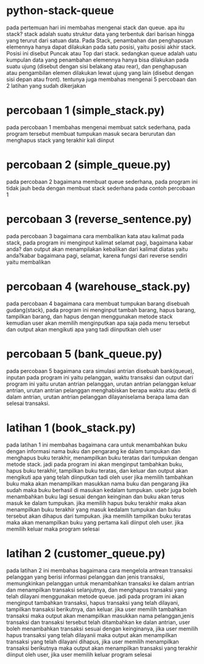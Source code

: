 # python-stack-queue
pada pertemuan hari ini membahas mengenai stack dan queue. apa itu stack? stack adalah suatu struktur data yang terbentuk dari barisan hingga yang terurut dari satuan data. Pada Stack, penambahan dan penghapusan elemennya hanya dapat dilakukan pada satu posisi, yaitu posisi akhir stack. Posisi ini disebut Puncak atau Top dari stack. sedangkan queue adalah uatu kumpulan data yang penambahan elemennya hanya bisa dilakukan pada suatu ujung (disebut dengan sisi belakang atau rear), dan penghapusan atau pengambilan elemen dilakukan lewat ujung yang lain (disebut dengan sisi depan atau front). tentunya juga membahas mengenai 5 percobaan dan 2 latihan yang sudah dikerjakan
# percobaan 1 (simple_stack.py)
pada percobaan 1 membahas mengenai membuat satck sederhana, pada program tersebut membuat tumpukan masuk secara berurutan dan menghapus stack yang terakhir kali diinput
# percobaan 2 (simple_queue.py)
pada percobaan 2 bagaimana membuat queue sederhana, pada program ini tidak jauh beda dengan membuat stack sederhana pada contoh percobaan 1
# percobaan 3 (reverse_sentence.py)
pada percobaan 3 bagaimana cara membalikan kata atau kalimat pada stack, pada program ini menginput kalimat selamat pagi, bagaimana kabar anda? dan output akan menampilakan kebalikan dari kalimat diatas yaitu anda?kabar bagaimana pagi, selamat, karena fungsi dari reverse sendiri yaitu membalikan
# percobaan 4 (warehouse_stack.py)
pada percobaan 4 bagaimana cara membuat tumpukan barang disebuah gudang(stack), pada program ini menginput tambah barang, hapus barang, tampilkan barang, dan hapus dengan menggunakan metode stack kemudian user akan memilih menginputkan apa saja pada menu tersebut dan output akan mengikuti apa yang tadi diinputkan oleh user
# percobaan 5 (bank_queue.py)
pada percobaan 5 bagaimana cara simulasi antrian disebuah bank(queue), inputan pada program ini yaitu pelanggan, waktu transaksi dan output dari program ini yaitu urutan antrian pelanggan, urutan antrian pelanggan keluar antrian, urutan antrian pelanggan menghabiskan berapa waktu atau detik di dalam antrian, urutan antrian pelanggan dilayaniselama  berapa lama dan selesai transaksi.
# latihan 1 (book_stack.py)
pada latihan 1 ini membahas bagaimana cara untuk menambahkan buku dengan informasi nama buku dan pengarang ke dalam tumpukan dan menghapus buku terakhir, menampilkan buku teratas dari tumpukan dengan metode stack. jadi pada program ini akan menginput tambahkan buku, hapus buku terakhir, tampilkan buku teratas, dan keluar dan output akan mengikuti apa yang telah diinputkan tadi oleh user jika memilih tambahkan buku maka akan menampilkan masukkan nama buku dan pengarang jika sudah maka buku berhasil di masukan kedalam tumpukan. usebr juga boleh menambahkan buku lagi sesuai dengan keinginan dan buku akan terus masuk ke dalam tumpukan. jika memilih hapus buku terakhir maka akan menampilkan buku terakhir yang masuk kedalam tumpukan dan buku tersebut akan dihapus dari tumpukan. jika memilih tampilkan buku teratas maka akan menampilkan buku yang pertama kali diinput oleh user. jika memilih keluar maka program selesai
# latihan 2 (customer_queue.py)
pada latihan 2 ini membahas bagaimana cara mengelola antrean transaksi pelanggan yang berisi informasi pelanggan dan jenis transaksi, memungkinkan pelanggan untuk menambahkan transaksi ke dalam antrian dan menampilkan transaksi selanjutnya, dan menghapus transaksi yang telah dilayani menggunakan metode queue. jadi pada program ini akan menginput tambahkan transaksi, hapus transaksi yang telah dilayani, tampilkan transaksi berikutnya, dan keluar. jika user memilih tambahkan transaksi maka output akan menampilkan masukkan nama pelanggan,jenis transaksi dan transaksi tersebut telah ditambahkan ke dalan antrian, user boleh menambahkan transaksi sesuai dengan keinginanya, jika user memilih hapus transaksi yang telah dilayanii maka output akan menampilkan transaksi yang telah dilayani dihapus, jika user memilih menampilkan transaksi berikutnya maka output akan menampilkan transaksi yang terakhir diinput oleh user, jika user memilih keluar program selesai
